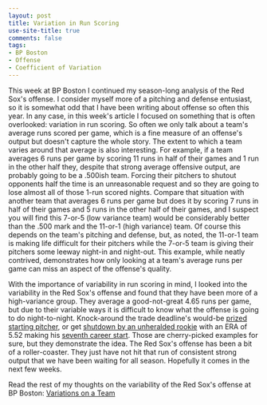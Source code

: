 ```yaml
---
layout: post
title: Variation in Run Scoring
use-site-title: true
comments: false
tags:
- BP Boston
- Offense
- Coefficient of Variation
---
```


This week at BP Boston I continued my season-long analysis of the Red Sox's offense. I consider myself more of a pitching and defense entusiast, so it is somewhat odd that I have been writing about offense so often this year. 
In any case, in this week's article I focused on something that is often overlooked: variation in run scoring. So often we only talk about a team's 
average runs scored per game, which is a fine measure of an offense's output but doesn't capture the whole story. The extent to which a team varies around that average is also
interesting. For example, if a team averages 6 runs per game by scoring 11 runs in half of their games and 1 run in the other half they, despite that strong average offensive output, are 
probably going to be a .500ish team. Forcing their pitchers to shutout opponents half the time is an unreasonable request and so they are going to lose almost all of those 1-run scored nights. 
Compare that situation with another team that averages 6 runs per game but does it by scoring 7 runs in half of their games and 5 runs in the other 
half of their games, and I suspect you will find this 7-or-5 (low variance team) would be considerably better than the .500 mark and the 11-or-1 (high variance) team. 
Of course this depends on the team's pitching and defense, but, as noted, the 11-or-1 team is making life difficult for their pitchers while the 7-or-5 team 
is giving their pitchers some leeway night-in and night-out. This example, while neatly contrived, demonstrates how only looking at a team's average runs 
per game can miss an aspect of the offense's quality. 

With the importance of variability in run scoring in mind, I looked into the 
variability in the Red Sox's offense and found that they have been more of a high-variance group. They average a good-not-great 4.65 runs per game, but due to
their variable ways it is difficult to know what the offense is going to do night-to-night. Knock-around the trade deadline's would-be <a href = "https://www.baseball-reference.com/boxes/TEX/TEX201707040.shtml" target = "_blank"> prized starting pitcher</a>,
or get <a href = "https://www.baseball-reference.com/boxes/PHI/PHI201706150.shtml" target = "_blank"> shutdown by an unheralded rookie</a> with an ERA of 5.52 making his <a href = "https://www.baseball-reference.com/players/gl.fcgi?id=pivetni01&t=p&year=2017" target = "_blank"> seventh career start</a>. 
Those are cherry-picked examples for sure, but they demonstrate the idea. The Red Sox's offense has been a bit of a roller-coaster. They just have not hit 
that run of consistent strong output that we have been waiting for all season. Hopefully it comes in the next few weeks.

Read the rest of my thoughts on the variability of the Red Sox's offense at BP Boston:
<a href = "http://boston.locals.baseballprospectus.com/2017/08/01/variations-on-a-team/" target = "_blank"> Variations on a Team</a>